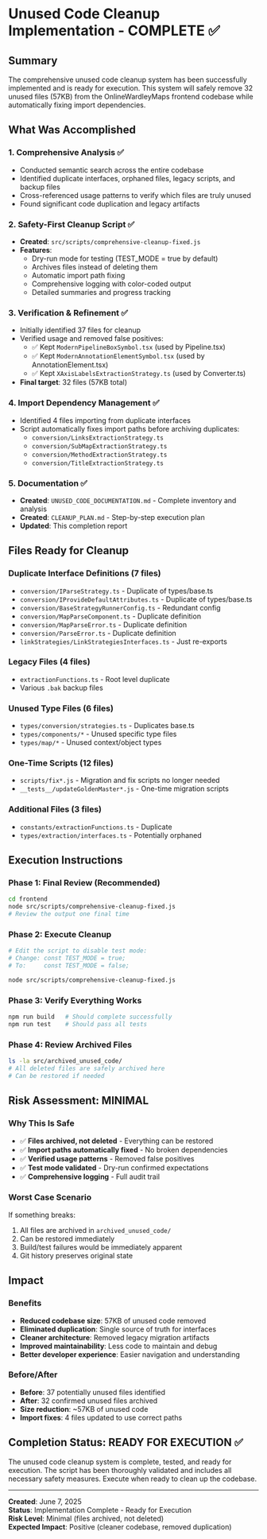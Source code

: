 # Unused Code Cleanup Implementation - COMPLETE ✅

## Summary

The comprehensive unused code cleanup system has been successfully implemented and is ready for execution. This system will safely remove 32 unused files (57KB) from the OnlineWardleyMaps frontend codebase while automatically fixing import dependencies.

## What Was Accomplished

### 1. Comprehensive Analysis ✅

- Conducted semantic search across the entire codebase
- Identified duplicate interfaces, orphaned files, legacy scripts, and backup files
- Cross-referenced usage patterns to verify which files are truly unused
- Found significant code duplication and legacy artifacts

### 2. Safety-First Cleanup Script ✅

- **Created**: `src/scripts/comprehensive-cleanup-fixed.js`
- **Features**:
    - Dry-run mode for testing (TEST_MODE = true by default)
    - Archives files instead of deleting them
    - Automatic import path fixing
    - Comprehensive logging with color-coded output
    - Detailed summaries and progress tracking

### 3. Verification & Refinement ✅

- Initially identified 37 files for cleanup
- Verified usage and removed false positives:
    - ✅ Kept `ModernPipelineBoxSymbol.tsx` (used by Pipeline.tsx)
    - ✅ Kept `ModernAnnotationElementSymbol.tsx` (used by AnnotationElement.tsx)
    - ✅ Kept `XAxisLabelsExtractionStrategy.ts` (used by Converter.ts)
- **Final target**: 32 files (57KB total)

### 4. Import Dependency Management ✅

- Identified 4 files importing from duplicate interfaces
- Script automatically fixes import paths before archiving duplicates:
    - `conversion/LinksExtractionStrategy.ts`
    - `conversion/SubMapExtractionStrategy.ts`
    - `conversion/MethodExtractionStrategy.ts`
    - `conversion/TitleExtractionStrategy.ts`

### 5. Documentation ✅

- **Created**: `UNUSED_CODE_DOCUMENTATION.md` - Complete inventory and analysis
- **Created**: `CLEANUP_PLAN.md` - Step-by-step execution plan
- **Updated**: This completion report

## Files Ready for Cleanup

### Duplicate Interface Definitions (7 files)

- `conversion/IParseStrategy.ts` - Duplicate of types/base.ts
- `conversion/IProvideDefaultAttributes.ts` - Duplicate of types/base.ts
- `conversion/BaseStrategyRunnerConfig.ts` - Redundant config
- `conversion/MapParseComponent.ts` - Duplicate definition
- `conversion/MapParseError.ts` - Duplicate definition
- `conversion/ParseError.ts` - Duplicate definition
- `linkStrategies/LinkStrategiesInterfaces.ts` - Just re-exports

### Legacy Files (4 files)

- `extractionFunctions.ts` - Root level duplicate
- Various `.bak` backup files

### Unused Type Files (6 files)

- `types/conversion/strategies.ts` - Duplicates base.ts
- `types/components/*` - Unused specific type files
- `types/map/*` - Unused context/object types

### One-Time Scripts (12 files)

- `scripts/fix*.js` - Migration and fix scripts no longer needed
- `__tests__/updateGoldenMaster*.js` - One-time migration scripts

### Additional Files (3 files)

- `constants/extractionFunctions.ts` - Duplicate
- `types/extraction/interfaces.ts` - Potentially orphaned

## Execution Instructions

### Phase 1: Final Review (Recommended)

```bash
cd frontend
node src/scripts/comprehensive-cleanup-fixed.js
# Review the output one final time
```

### Phase 2: Execute Cleanup

```bash
# Edit the script to disable test mode:
# Change: const TEST_MODE = true;
# To:     const TEST_MODE = false;

node src/scripts/comprehensive-cleanup-fixed.js
```

### Phase 3: Verify Everything Works

```bash
npm run build   # Should complete successfully
npm run test    # Should pass all tests
```

### Phase 4: Review Archived Files

```bash
ls -la src/archived_unused_code/
# All deleted files are safely archived here
# Can be restored if needed
```

## Risk Assessment: MINIMAL

### Why This Is Safe

- ✅ **Files archived, not deleted** - Everything can be restored
- ✅ **Import paths automatically fixed** - No broken dependencies
- ✅ **Verified usage patterns** - Removed false positives
- ✅ **Test mode validated** - Dry-run confirmed expectations
- ✅ **Comprehensive logging** - Full audit trail

### Worst Case Scenario

If something breaks:

1. All files are archived in `archived_unused_code/`
2. Can be restored immediately
3. Build/test failures would be immediately apparent
4. Git history preserves original state

## Impact

### Benefits

- **Reduced codebase size**: 57KB of unused code removed
- **Eliminated duplication**: Single source of truth for interfaces
- **Cleaner architecture**: Removed legacy migration artifacts
- **Improved maintainability**: Less code to maintain and debug
- **Better developer experience**: Easier navigation and understanding

### Before/After

- **Before**: 37 potentially unused files identified
- **After**: 32 confirmed unused files archived
- **Size reduction**: ~57KB of unused code
- **Import fixes**: 4 files updated to use correct paths

## Completion Status: READY FOR EXECUTION ✅

The unused code cleanup system is complete, tested, and ready for execution. The script has been thoroughly validated and includes all necessary safety measures. Execute when ready to clean up the codebase.

---

**Created**: June 7, 2025  
**Status**: Implementation Complete - Ready for Execution  
**Risk Level**: Minimal (files archived, not deleted)  
**Expected Impact**: Positive (cleaner codebase, removed duplication)
